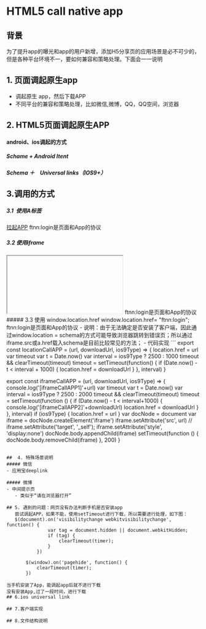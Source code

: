# HTML5 call native app
## 背景
为了提升app的曝光和app的用户新增，添加H5分享页的应用场景是必不可少的，但是各种平台环境不一，要如何兼容和策略处理。下面会一一说明

## 1. 页面调起原生app
- 调起原生 app，然后下载APP
- 不同平台的兼容和策略处理，比如微信,微博，QQ，QQ空间，浏览器


## 2. HTML5页面调起原生APP
#### android、ios调起的方式
##### Schame + Android Itent
##### Schema ＋　Universal links（IOS9+）

## 3.调用的方式
 ##### 3.1  使用A标签
 <a href="ftnn:login">拉起APP</a>
 ftnn:login是页面和App的协议
 ##### 3.2 使用iframe
 <iframe src="ftnn:login"></iframe>
 ftnn:login是页面和App的协议
 ##### 3.3 使用 window.location.href
 window.location.href= "ftnn:login";
 ftnn:login是页面和App的协议
 - 说明：由于无法确定是否安装了客户端，因此通过window.location = schema的方式可能导致浏览器跳转到错误页；所以通过iframe.src或a.href载入schema是目前比较常见的方法；
 - 代码实现
 ```
 export const locationCallAPP = (url, downloadUrl, ios9Type) => {
  location.href = url
  var timeout
  var t = Date.now()
  var interval = ios9Type ? 2500 : 1000
  timeout && clearTimeout(timeout)
  timeout = setTimeout(function() {
    if (Date.now() - t < interval + 1000) {
      location.href = downloadUrl
    }
  }, interval)
}

export const iframeCallAPP = (url, downloadUrl, ios9Type) => {
  console.log('[iframeCallAPP1]'+url)
  var timeout
  var t = Date.now()
  var interval = ios9Type ? 2500 : 2000
  timeout && clearTimeout(timeout)
  timeout = setTimeout(function () {
    if (Date.now() - t < interval+1000) {
       console.log('[iframeCallAPP2]'+downloadUrl)
      location.href = downloadUrl
    }
  }, interval)
  if (ios9Type) {
    location.href = url
  }
  var docNode = document
  var iframe = docNode.createElement('iframe')
  iframe.setAttribute('src', url)
  // iframe.setAttribute('target', '_self');
  iframe.setAttribute('style', 'display:none')
  docNode.body.appendChild(iframe)
  setTimeout(function () {
    docNode.body.removeChild(iframe)
  }, 200)
}
 ```

##  4. 特殊场景说明
##### 微信
- 应用宝deeplink

##### 微博
- 中间提示页
    - 类似于“请在浏览器打开”

## 5. 遇到的问题：网页没有办法判断手机是否安装app
    尝试调起APP，如果不能，使用setTimeout进行下载，所以需要进行处理，如下图：
    $(document).on('visibilitychange webkitvisibilitychange', function() {
                var tag = document.hidden || document.webkitHidden;
                if (tag) {
                    clearTimeout(timer);
                }
            })

        $(window).on('pagehide', function() {
            clearTimeout(timer);
        })
        
当手机安装了App，能调起app后就不进行下载
没有安装App,过了一段时间，进行下载
## 6.ios universal link

## 7.客户端实现

## 8.文件结构说明

